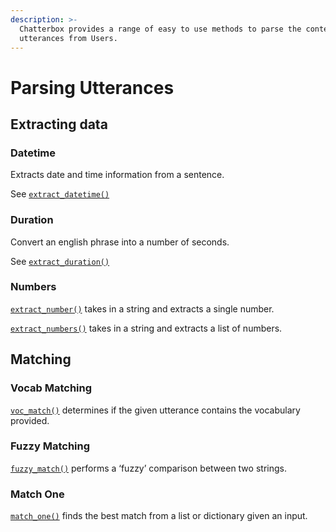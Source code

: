 ```yaml
---
description: >-
  Chatterbox provides a range of easy to use methods to parse the contents of
  utterances from Users.
---
```


# Parsing Utterances

## Extracting data

### Datetime

Extracts date and time information from a sentence.

See [`extract_datetime()`](https://chatterbox-core.readthedocs.io/en/latest/source/chatterbox.util.parse.html#chatterbox.util.parse.extract_datetime)

### Duration

Convert an english phrase into a number of seconds.

See [`extract_duration()`](https://chatterbox-core.readthedocs.io/en/latest/source/chatterbox.util.parse.html#chatterbox.util.parse.extract_duration)

### Numbers

[`extract_number()`](https://chatterbox-core.readthedocs.io/en/latest/source/chatterbox.util.parse.html#chatterbox.util.parse.extract_number) takes in a string and extracts a single number.

[`extract_numbers()`](https://chatterbox-core.readthedocs.io/en/latest/source/chatterbox.util.parse.html#chatterbox.util.parse.extract_numbers) takes in a string and extracts a list of numbers.

## Matching

### Vocab Matching

[`voc_match()`](https://chatterbox-core.readthedocs.io/en/latest/source/chatterbox.html#chatterbox.ChatterboxSkill.voc_match) determines if the given utterance contains the vocabulary provided.

### Fuzzy Matching

[`fuzzy_match()`](https://chatterbox-core.readthedocs.io/en/latest/source/chatterbox.util.parse.html#chatterbox.util.parse.fuzzy_match) performs a ‘fuzzy’ comparison between two strings.

### Match One

[`match_one()`](https://chatterbox-core.readthedocs.io/en/latest/source/chatterbox.util.parse.html#chatterbox.util.parse.match_one) finds the best match from a list or dictionary given an input.

